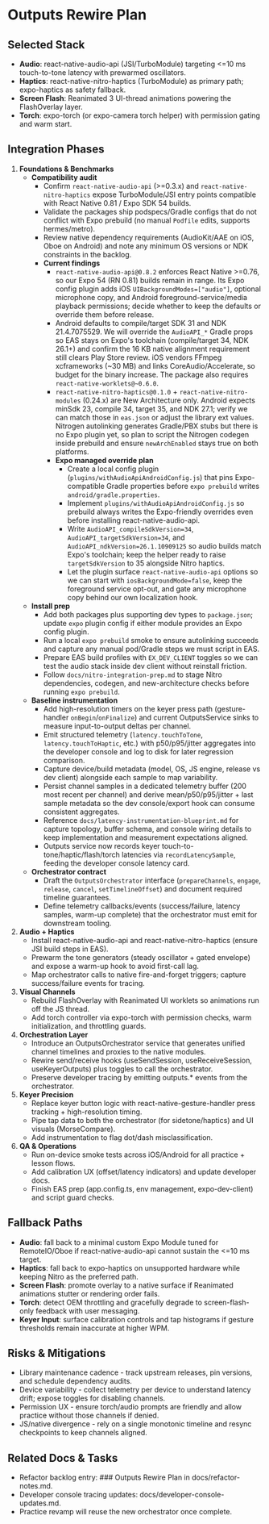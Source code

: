 # Outputs Rewire Plan

## Selected Stack
- **Audio**: react-native-audio-api (JSI/TurboModule) targeting <=10 ms touch-to-tone latency with prewarmed oscillators.
- **Haptics**: react-native-nitro-haptics (TurboModule) as primary path; expo-haptics as safety fallback.
- **Screen Flash**: Reanimated 3 UI-thread animations powering the FlashOverlay layer.
- **Torch**: expo-torch (or expo-camera torch helper) with permission gating and warm start.

## Integration Phases
1. **Foundations & Benchmarks**
   - **Compatibility audit**
     - Confirm `react-native-audio-api` (>=0.3.x) and `react-native-nitro-haptics` expose TurboModule/JSI entry points compatible with React Native 0.81 / Expo SDK 54 builds.
     - Validate the packages ship podspecs/Gradle configs that do not conflict with Expo prebuild (no manual `Podfile` edits, supports hermes/metro).
     - Review native dependency requirements (AudioKit/AAE on iOS, Oboe on Android) and note any minimum OS versions or NDK constraints in the backlog.
     - **Current findings**
       - `react-native-audio-api@0.8.2` enforces React Native >=0.76, so our Expo 54 (RN 0.81) builds remain in range. Its Expo config plugin adds iOS `UIBackgroundModes=["audio"]`, optional microphone copy, and Android foreground-service/media playback permissions; decide whether to keep the defaults or override them before release.
       - Android defaults to compile/target SDK 31 and NDK 21.4.7075529. We will override the `AudioAPI_*` Gradle props so EAS stays on Expo's toolchain (compile/target 34, NDK 26.1+) and confirm the 16 KB native alignment requirement still clears Play Store review. iOS vendors FFmpeg xcframeworks (~30 MB) and links CoreAudio/Accelerate, so budget for the binary increase. The package also requires `react-native-worklets@~0.6.0`.
       - `react-native-nitro-haptics@0.1.0` + `react-native-nitro-modules` (0.24.x) are New Architecture only. Android expects minSdk 23, compile 34, target 35, and NDK 27.1; verify we can match those in `eas.json` or adjust the library ext values. Nitrogen autolinking generates Gradle/PBX stubs but there is no Expo plugin yet, so plan to script the Nitrogen codegen inside prebuild and ensure `newArchEnabled` stays true on both platforms.
       - **Expo managed override plan**
         - Create a local config plugin (`plugins/withAudioApiAndroidConfig.js`) that pins Expo-compatible Gradle properties before `expo prebuild` writes `android/gradle.properties`.
         - Implement `plugins/withAudioApiAndroidConfig.js` so prebuild always writes the Expo-friendly overrides even before installing react-native-audio-api.
         - Write `AudioAPI_compileSdkVersion=34`, `AudioAPI_targetSdkVersion=34`, and `AudioAPI_ndkVersion=26.1.10909125` so audio builds match Expo's toolchain; keep the helper ready to raise `targetSdkVersion` to 35 alongside Nitro haptics.
         - Let the plugin surface `react-native-audio-api` options so we can start with `iosBackgroundMode=false`, keep the foreground service opt-out, and gate any microphone copy behind our own localization hook.
   - **Install prep**
     - Add both packages plus supporting dev types to `package.json`; update `expo` plugin config if either module provides an Expo config plugin.
     - Run a local `expo prebuild` smoke to ensure autolinking succeeds and capture any manual pod/Gradle steps we must script in EAS.
     - Prepare EAS build profiles with `EX_DEV_CLIENT` toggles so we can test the audio stack inside dev client without reinstall friction.
     - Follow `docs/nitro-integration-prep.md` to stage Nitro dependencies, codegen, and new-architecture checks before running `expo prebuild`.
   - **Baseline instrumentation**
     - Add high-resolution timers on the keyer press path (gesture-handler `onBegin`/`onFinalize`) and current OutputsService sinks to measure input-to-output deltas per channel.
     - Emit structured telemetry (`latency.touchToTone`, `latency.touchToHaptic`, etc.) with p50/p95/jitter aggregates into the developer console and log to disk for later regression comparison.
     - Capture device/build metadata (model, OS, JS engine, release vs dev client) alongside each sample to map variability.
     - Persist channel samples in a dedicated telemetry buffer (200 most recent per channel) and derive mean/p50/p95/jitter + last sample metadata so the dev console/export hook can consume consistent aggregates.
     - Reference `docs/latency-instrumentation-blueprint.md` for capture topology, buffer schema, and console wiring details to keep implementation and measurement expectations aligned.
     - Outputs service now records keyer touch-to-tone/haptic/flash/torch latencies via `recordLatencySample`, feeding the developer console latency card.
   - **Orchestrator contract**
     - Draft the `OutputsOrchestrator` interface (`prepareChannels`, `engage`, `release`, `cancel`, `setTimelineOffset`) and document required timeline guarantees.
     - Define telemetry callbacks/events (success/failure, latency samples, warm-up complete) that the orchestrator must emit for downstream tooling.
2. **Audio + Haptics**
   - Install react-native-audio-api and react-native-nitro-haptics (ensure JSI build steps in EAS).
   - Prewarm the tone generators (steady oscillator + gated envelope) and expose a warm-up hook to avoid first-call lag.
   - Map orchestrator calls to native fire-and-forget triggers; capture success/failure events for tracing.
3. **Visual Channels**
   - Rebuild FlashOverlay with Reanimated UI worklets so animations run off the JS thread.
   - Add torch controller via expo-torch with permission checks, warm initialization, and throttling guards.
4. **Orchestration Layer**
   - Introduce an OutputsOrchestrator service that generates unified channel timelines and proxies to the native modules.
   - Rewire send/receive hooks (useSendSession, useReceiveSession, useKeyerOutputs) plus toggles to call the orchestrator.
   - Preserve developer tracing by emitting outputs.* events from the orchestrator.
5. **Keyer Precision**
   - Replace keyer button logic with react-native-gesture-handler press tracking + high-resolution timing.
   - Pipe tap data to both the orchestrator (for sidetone/haptics) and UI visuals (MorseCompare).
   - Add instrumentation to flag dot/dash misclassification.
6. **QA & Operations**
   - Run on-device smoke tests across iOS/Android for all practice + lesson flows.
   - Add calibration UX (offset/latency indicators) and update developer docs.
   - Finish EAS prep (app.config.ts, env management, expo-dev-client) and script guard checks.

## Fallback Paths
- **Audio**: fall back to a minimal custom Expo Module tuned for RemoteIO/Oboe if react-native-audio-api cannot sustain the <=10 ms target.
- **Haptics**: fall back to expo-haptics on unsupported hardware while keeping Nitro as the preferred path.
- **Screen Flash**: promote overlay to a native surface if Reanimated animations stutter or rendering order fails.
- **Torch**: detect OEM throttling and gracefully degrade to screen-flash-only feedback with user messaging.
- **Keyer Input**: surface calibration controls and tap histograms if gesture thresholds remain inaccurate at higher WPM.

## Risks & Mitigations
- Library maintenance cadence - track upstream releases, pin versions, and schedule dependency audits.
- Device variability - collect telemetry per device to understand latency drift; expose toggles for disabling channels.
- Permission UX - ensure torch/audio prompts are friendly and allow practice without those channels if denied.
- JS/native divergence - rely on a single monotonic timeline and resync checkpoints to keep channels aligned.

## Related Docs & Tasks
- Refactor backlog entry: ### Outputs Rewire Plan in docs/refactor-notes.md.
- Developer console tracing updates: docs/developer-console-updates.md.
- Practice revamp will reuse the new orchestrator once complete.













